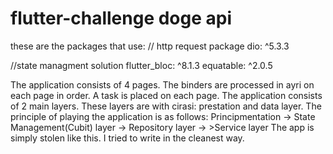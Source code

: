 
# flutter-challenge doge api 

these are the packages that use: 
// http request package 
dio: ^5.3.3

//state managment solution
flutter_bloc: ^8.1.3
equatable: ^2.0.5

The application consists of 4 pages. The binders are processed in ayri on each page in order. A task is placed on each page. The application consists of 2 main layers. These layers are with cirasi: prestation and data layer. The principle of playing the application is as follows:
Principmentation -> State Management(Cubit) layer -> Repository layer -> >Service layer
The app is simply stolen like this. I tried to write in the cleanest way.

